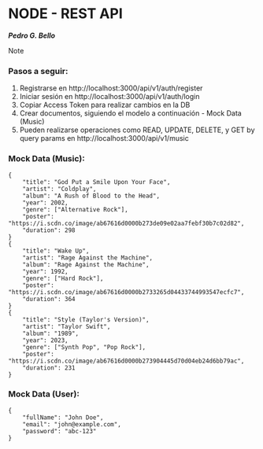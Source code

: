 # NODE - REST API

**_Pedro G. Bello_**

> [!NOTE]
>
> ### Pasos a seguir:
>
> 1. Registrarse en http://localhost:3000/api/v1/auth/register
> 2. Iniciar sesión en http://localhost:3000/api/v1/auth/login
> 3. Copiar Access Token para realizar cambios en la DB
> 4. Crear documentos, siguiendo el modelo a continuación - Mock Data (Music)
> 5. Pueden realizarse operaciones como READ, UPDATE, DELETE, y GET by query params en http://localhost:3000/api/v1/music

### Mock Data (Music):

```
{
	"title": "God Put a Smile Upon Your Face",
	"artist": "Coldplay",
	"album": "A Rush of Blood to the Head",
	"year": 2002,
	"genre": ["Alternative Rock"],
	"poster": "https://i.scdn.co/image/ab67616d0000b273de09e02aa7febf30b7c02d82",
	"duration": 298
}
{
	"title": "Wake Up",
	"artist": "Rage Against the Machine",
	"album": "Rage Against the Machine",
	"year": 1992,
	"genre": ["Hard Rock"],
	"poster": "https://i.scdn.co/image/ab67616d0000b2733265d04433744993547ecfc7",
	"duration": 364
}
{
	"title": "Style (Taylor's Version)",
	"artist": "Taylor Swift",
	"album": "1989",
	"year": 2023,
	"genre": ["Synth Pop", "Pop Rock"],
	"poster": "https://i.scdn.co/image/ab67616d0000b273904445d70d04eb24d6bb79ac",
	"duration": 231
}
```

### Mock Data (User):

```
{
	"fullName": "John Doe",
	"email": "john@example.com",
	"password": "abc-123"
}
```
